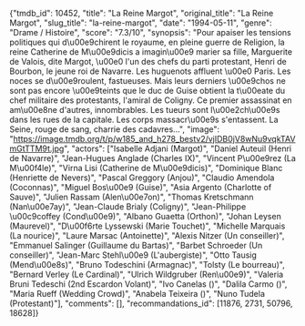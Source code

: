 {"tmdb_id": 10452, "title": "La Reine Margot", "original_title": "La Reine Margot", "slug_title": "la-reine-margot", "date": "1994-05-11", "genre": "Drame / Histoire", "score": "7.3/10", "synopsis": "Pour apaiser les tensions politiques qui d\u00e9chirent le royaume, en pleine guerre de Religion, la reine Catherine de M\u00e9dicis a imagin\u00e9 marier sa fille, Marguerite de Valois, dite Margot, \u00e0 l'un des chefs du parti protestant, Henri de Bourbon, le jeune roi de Navarre. Les huguenots affluent \u00e0 Paris. Les noces se d\u00e9roulent, fastueuses. Mais leurs derniers \u00e9chos ne sont pas encore \u00e9teints que le duc de Guise obtient la t\u00eate du chef militaire des protestants, l'amiral de Coligny. Ce premier assassinat en am\u00e8ne d'autres, innombrables. Les tueurs sont l\u00e2ch\u00e9s dans les rues de la capitale. Les corps massacr\u00e9s s'entassent. La Seine, rouge de sang, charrie des cadavres...", "image": "https://image.tmdb.org/t/p/w185_and_h278_bestv2/vjIDB0jV8wNu9vqkTAVmGtTTM9t.jpg", "actors": ["Isabelle Adjani (Margot)", "Daniel Auteuil (Henri de Navarre)", "Jean-Hugues Anglade (Charles IX)", "Vincent P\u00e9rez (La M\u00f4le)", "Virna Lisi (Catherine de M\u00e9dicis)", "Dominique Blanc (Henriette de Nevers)", "Pascal Greggory (Anjou)", "Claudio Amendola (Coconnas)", "Miguel Bos\u00e9 (Guise)", "Asia Argento (Charlotte of Sauve)", "Julien Rassam (Alen\u00e7on)", "Thomas Kretschmann (Nan\u00e7ay)", "Jean-Claude Brialy (Coligny)", "Jean-Philippe \u00c9coffey (Cond\u00e9)", "Albano Guaetta (Orthon)", "Johan Leysen (Maurevel)", "D\u00f6rte Lyssewski (Marie Touchet)", "Michelle Marquais (La nourice)", "Laure Marsac (Antoinette)", "Alexis Nitzer (Un conseiller)", "Emmanuel Salinger (Guillaume du Bartas)", "Barbet Schroeder (Un conseiller)", "Jean-Marc Stehl\u00e9 (L'aubergiste)", "Otto Tausig (Mend\u00e8s)", "Bruno Todeschini (Armagnac)", "Tolsty (Le bourreau)", "Bernard Verley (Le Cardinal)", "Ulrich Wildgruber (Ren\u00e9)", "Valeria Bruni Tedeschi (2nd Escardon Volant)", "Ivo Canelas ()", "Dalila Carmo ()", "Maria Rueff (Wedding Crowd)", "Anabela Teixeira ()", "Nuno Tudela (Protestant)"], "comments": [], "recommandations_id": [11876, 2731, 50796, 18628]}